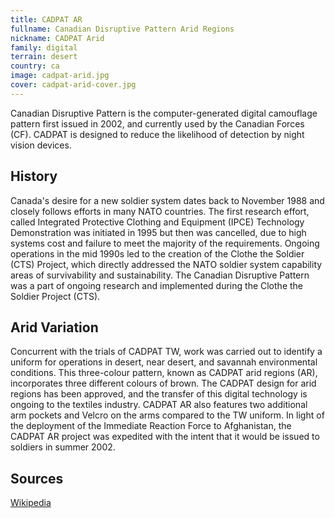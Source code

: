 ```yaml
---
title: CADPAT AR
fullname: Canadian Disruptive Pattern Arid Regions
nickname: CADPAT Arid
family: digital
terrain: desert
country: ca
image: cadpat-arid.jpg
cover: cadpat-arid-cover.jpg
---
```

Canadian Disruptive Pattern is the computer-generated digital camouflage pattern first issued in 2002, and currently used by the Canadian Forces (CF). CADPAT is designed to reduce the likelihood of detection by night vision devices.

## History
Canada's desire for a new soldier system dates back to November 1988 and closely follows efforts in many NATO countries. The first research effort, called Integrated Protective Clothing and Equipment (IPCE) Technology Demonstration was initiated in 1995 but then was cancelled, due to high systems cost and failure to meet the majority of the requirements. Ongoing operations in the mid 1990s led to the creation of the Clothe the Soldier (CTS) Project, which directly addressed the NATO soldier system capability areas of survivability and sustainability. The Canadian Disruptive Pattern was a part of ongoing research and implemented during the Clothe the Soldier Project (CTS).

## Arid Variation
Concurrent with the trials of CADPAT TW, work was carried out to identify a uniform for operations in desert, near desert, and savannah environmental conditions. This three-colour pattern, known as CADPAT arid regions (AR), incorporates three different colours of brown. The CADPAT design for arid regions has been approved, and the transfer of this digital technology is ongoing to the textiles industry. CADPAT AR also features two additional arm pockets and Velcro on the arms compared to the TW uniform. In light of the deployment of the Immediate Reaction Force to Afghanistan, the CADPAT AR project was expedited with the intent that it would be issued to soldiers in summer 2002.

Sources
------
[Wikipedia](https://en.wikipedia.org/wiki/CADPAT)
